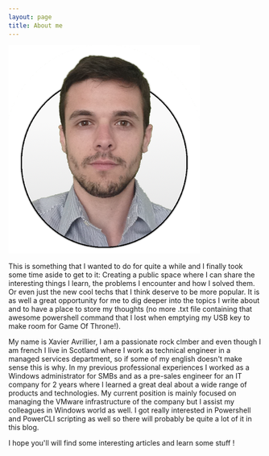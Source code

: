 ```yaml
---
layout: page
title: About me
---
```


![Profile](/img/photo.png)

This is something that I wanted to do for quite a while and I finally took some time aside to get to it: Creating a public space where I can share the interesting things I learn, the problems I encounter and how I solved them. Or even just the new cool techs that I think deserve to be more popular. It is as well a great opportunity for me to dig deeper into the topics I write about and to have a place to store my thoughts (no more .txt file containing that awesome powershell command that I lost when emptying my USB key to make room for Game Of Throne!).

My name is Xavier Avrillier, I am a passionate rock clmber and even though I am french I live in Scotland where I work as technical engineer in a managed services department, so if some of my english doesn't make sense this is why. 
In my previous professional experiences I worked as a Windows administrator for SMBs and as a pre-sales engineer for an IT company for 2 years where I learned a great deal about a wide range of products and technologies. My current position is mainly focused on managing the VMware infrastructure of the company but I assist my colleagues in Windows world as well. I got really interested in Powershell and PowerCLI scripting as well so there will probably be quite a lot of it in this blog.

I hope you'll will find some interesting articles and learn some stuff !
